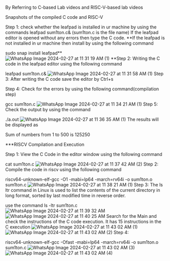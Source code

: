 By Referring to C-based Lab videos and RISC-V-based lab videos

Snapshots of the compiled C code and RISC-V

Step 1: check whether the leafpad is installed in ur machine by using the commands leafpad sum1ton.c& (sum1ton.c is the file name) If the leafpad editor is opened without any errors then type the C code. **If the leafpad is not installed in ur machine then install by using the following command

sudo snap install leafpad**
![WhatsApp Image 2024-02-27 at 11 31 19 AM (1)](https://github.com/KMounavi19/KMounavi19/assets/160726381/9d8e6c42-cdb4-43ec-8603-e4a1dc9545b1)
**Step 2: Writing the C code in the leafpad editor using the following command

leafpad sum1ton.c&
![WhatsApp Image 2024-02-27 at 11 31 58 AM (1)](https://github.com/KMounavi19/KMounavi19/assets/160726381/3f4bf63c-f707-4383-8108-37566409bdd1)
Step 3: After writing the C code save the editor by Ctrl+s

Step 4: Check for the errors by using the following command(compilation step)

gcc sum1ton.c
![WhatsApp Image 2024-02-27 at 11 34 21 AM (1)](https://github.com/KMounavi19/KMounavi19/assets/160726381/abefa05a-21e7-43f0-90f6-25294273c9a6)
Step 5: Check the output by using the command

./a.out
![WhatsApp Image 2024-02-27 at 11 36 35 AM (1)](https://github.com/KMounavi19/KMounavi19/assets/160726381/c1d969c1-6697-4984-b566-c963c4570a1a)
The results will be displayed as

Sum of numbers from 1 to 500 is 125250

***RISCV Compilation and Execution

Step 1: View the C Code in the editor window using the following command

cat sum1ton.c
![WhatsApp Image 2024-02-27 at 11 37 42 AM (2)](https://github.com/KMounavi19/KMounavi19/assets/160726381/e9fd5a12-d231-4b8c-84ac-106dafd68b31)
Step 2: Compile the code in riscv using the following command

riscv64-unknown-elf-gcc -O1 -mabi=lp64 -march=rv64i -o sum1ton.o sum1ton.c
![WhatsApp Image 2024-02-27 at 11 38 21 AM (1)](https://github.com/KMounavi19/KMounavi19/assets/160726381/27c5bf83-bd3a-4018-8062-623cc1238bda)
Step 3: The ls ltr command in Linux is used to list the contents of the current directory in long format, sorted by last modified time in reverse order.

use the command
ls -ltr sum1ton.c
![WhatsApp Image 2024-02-27 at 11 39 32 AM](https://github.com/KMounavi19/KMounavi19/assets/160726381/4fc1d790-a2b9-4347-878e-21766fa5972f)
![WhatsApp Image 2024-02-27 at 11 40 25 AM](https://github.com/KMounavi19/KMounavi19/assets/160726381/3caa7014-ee73-41f3-bbb1-1bf7b6b2dff1)
Search for the Main and check the instructions of the C code execution. It has 15 instructions in the C execution
![WhatsApp Image 2024-02-27 at 11 43 02 AM (1)](https://github.com/KMounavi19/KMounavi19/assets/160726381/ad24c62e-96c9-4c63-a7ec-28e14b875606)
![WhatsApp Image 2024-02-27 at 11 43 02 AM (2)](https://github.com/KMounavi19/KMounavi19/assets/160726381/efcfbb2b-dec0-469f-bc7d-1feaa217cd9f)
Step 4:

riscv64-unknown-elf-gcc -Ofast -mabi=lp64 -march=rv64i -o sum1ton.o sum1ton.c
![WhatsApp Image 2024-02-27 at 11 43 02 AM (3)](https://github.com/KMounavi19/KMounavi19/assets/160726381/b54d4579-72b0-4be2-9903-a745ad3f6d5c)
![WhatsApp Image 2024-02-27 at 11 43 02 AM (4)](https://github.com/KMounavi19/KMounavi19/assets/160726381/97534c6c-d048-4d18-8932-ea2c494f22d1)









